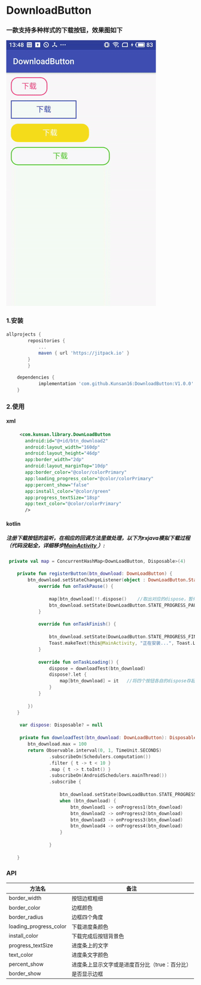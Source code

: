 # DownloadButton
### 一款支持多种样式的下载按钮，效果图如下

![image](https://github.com/Kunsan16/DownloadButton/blob/master/download.gif)
### 1.安装
```Groovy
allprojects {
		repositories {
			...
			maven { url 'https://jitpack.io' }
		}
	    }
```
```Groovy
 	dependencies {
	        implementation 'com.github.Kunsan16:DownloadButton:V1.0.0'
	}
```
### 2.使用
#### xml
 ```xml
      <com.kunsan.library.DownLoadButton
        android:id="@+id/btn_download2"
        android:layout_width="160dp"
        android:layout_height="46dp"
        app:border_width="2dp"
        android:layout_marginTop="10dp"
        app:border_color="@color/colorPrimary"
        app:loading_progress_color="@color/colorPrimary"
        app:percent_show="false"
        app:install_color="@color/green"
        app:progress_textSize="18sp"
        app:text_color="@color/colorPrimary"
        />
```
#### kotlin
##### 注册下载按钮的监听，在相应的回调方法里做处理，以下为rxjava模拟下载过程（代码没贴全，详细移步[MainActivity ](https://github.com/Kunsan16/DownloadButton/blob/master/app/src/main/java/com/kunsan/downloadbutton/MainActivity.kt)）:
```kotlin
 private val map = ConcurrentHashMap<DownLoadButton, Disposable>(4)

    private fun registerButton(btn_download: DownLoadButton) {
        btn_download.setStateChangeListener(object : DownLoadButton.StateChangeListener {
            override fun onTaskPause() {

                map[btn_download]!!.dispose()    //取出对应的dispose，暂停事件流
                btn_download.setState(DownLoadButton.STATE_PROGRESS_PAUSE)
            }

            override fun onTaskFinish() {

                btn_download.setState(DownLoadButton.STATE_PROGRESS_FINISH)
                Toast.makeText(this@MainActivity, "正在安装...", Toast.LENGTH_SHORT).show()
            }

            override fun onTaskLoading() {
                dispose = downloadTest(btn_download)
                dispose?.let {
                    map[btn_download] = it   //将四个按钮各自的dispose存起来
                }
            }

        })
    }

     var dispose: Disposable? = null
     
     private fun downloadTest(btn_download: DownLoadButton): Disposable {
        btn_download.max = 100
        return Observable.interval(0, 1, TimeUnit.SECONDS)
                .subscribeOn(Schedulers.computation())
                .filter { t -> t < 10 }
                .map { t -> t.toInt() }
                .subscribeOn(AndroidSchedulers.mainThread())
                .subscribe {

                    btn_download.setState(DownLoadButton.STATE_PROGRESS_DOWNLOADING)
                    when (btn_download) {
                        btn_download1 -> onProgress1(btn_download)
                        btn_download2 -> onProgress2(btn_download)
                        btn_download3 -> onProgress3(btn_download)
                        btn_download4 -> onProgress4(btn_download)
                    }

                }

    }
```
### API
 方法名 | 备注
| --- | ---
| border_width | 按钮边框粗细
| border_color | 边框颜色
| border_radius | 边框四个角度
| loading_progress_color | 下载进度条颜色
| install_color | 下载完成后按钮背景色
| progress_textSize | 进度条上的文字
| text_color | 进度条文字颜色
| percent_show | 进度条上显示文字或是进度百分比（true：百分比）
| border_show | 是否显示边框

